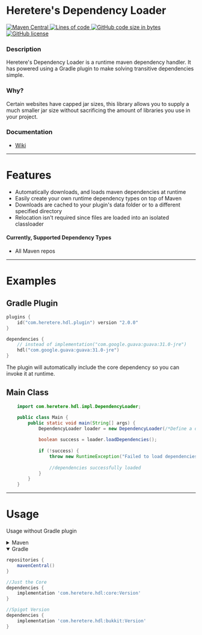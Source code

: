 # Heretere's Dependency Loader

<p align="left">
    <a href="#" onclick="return false;">
        <img alt="Maven Central" src="https://img.shields.io/maven-central/v/com.heretere.hdl/core?style=for-the-badge">
    </a>
    <a href="#" onclick="return false;">
        <img alt="Lines of code" src="https://img.shields.io/tokei/lines/github/heretere/hdl?style=for-the-badge">
    </a>
    <a href="#" onclick="return false;">
        <img alt="GitHub code size in bytes" src="https://img.shields.io/github/languages/code-size/heretere/hdl?style=for-the-badge">
    </a>
    <a href="https://github.com/heretere/hdl/blob/master/LICENSE">
        <img alt="GitHub license" src="https://img.shields.io/github/license/heretere/hdl?style=for-the-badge">
    </a>
</p>

### Description

Heretere's Dependency Loader is a runtime maven dependency handler. It has powered using a Gradle plugin to make solving transitive dependencies simple.

### Why?

Certain websites have capped jar sizes, this library allows you to supply a much smaller jar size without sacrificing
the amount of libraries you use in your project.

### Documentation
- [Wiki](https://github.com/heretere/hdl/wiki)

---

# Features

- Automatically downloads, and loads maven dependencies at runtime
- Easily create your own runtime dependency types on top of Maven
- Downloads are cached to your plugin's data folder or to a different specified directory
- Relocation isn't required since files are loaded into an isolated classloader

#### Currently, Supported Dependency Types

- All Maven repos

---

# Examples

## Gradle Plugin

```kotlin
plugins {
	id("com.heretere.hdl.plugin") version "2.0.0"
}

dependencies {
	// instead of implementation("com.google.guava:guava:31.0-jre")
	hdl("com.google.guava:guava:31.0-jre")
}
```

The plugin will automatically include the core dependency so you can invoke it at runtime.

## Main Class

```java
	import com.heretere.hdl.impl.DependencyLoader;

	public class Main {
		public static void main(String[] args) {
			DependencyLoader loader = new DependencyLoader(/*Define a dependency directory path here*/);
			
			boolean success = loader.loadDependencies();
			
			if (!success) {
				throw new RuntimeException("Failed to load dependencies")
				
				//dependencies successfully loaded
			}
		}
	}
```

---

# Usage

Usage without Gradle plugin

<details>
<summary>Maven</summary>

```xml
<!-- Just the Core -->
<dependency>
    <groupId>com.heretere.hdl</groupId>
    <artifactId>core</artifactId>
    <version>Version</version>
</dependency>
```

```xml
<!-- Spigot Version -->
<dependency>
    <groupId>com.heretere.hdl</groupId>
    <artifactId>bukkit</artifactId>
    <version>Version</version>
</dependency>
```
</details>
<details open>
<summary>Gradle</summary>

```groovy
repositories {
    mavenCentral()
}
```

```groovy
//Just the Core
dependencies {
    implementation 'com.heretere.hdl:core:Version'
}
```

```groovy
//Spigot Version
dependencies {
    implementation 'com.heretere.hdl:bukkit:Version'
}
```
</details>
